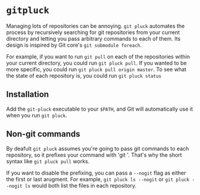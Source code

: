 # `gitpluck`

Managing lots of repositories can be annoying.  `git pluck` automates the process by recursively searching for git repositories from your current directory and letting you pass arbitrary commands to each of them.  Its design is inspired by Git core's `git submodule foreach`.

For example, if you want to run `git pull` on each of the repositories within your current directory, you could run `git pluck pull`.  If you wanted to be more specific, you could run `git pluck pull origin master`.  To see what the state of each repository is, you could run `git pluck status`

## Installation

Add the `git-pluck` executable to your `$PATH`, and Git will automatically use it when you run `git pluck`.

## Non-git commands

By deafult `git pluck` assumes you're going to pass git commands to each repository, so it prefixes your command with 'git '.  That's why the short syntax like `git pluck pull` works.

If you want to disable the prefixing, you can pass a `--nogit` flag as either the first or last arugment.  For example, `git pluck ls --nogit` or `git pluck --nogit ls` would both list the files in each repository.
